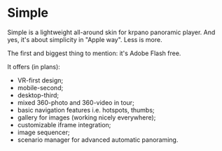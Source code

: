 # Simple

Simple is a lightweight all-around skin for krpano panoramic player.
And yes, it's about simplicity in "Apple way". Less is more.

The first and biggest thing to mention: it's Adobe Flash free.

It offers (in plans):
* VR-first design; 
* mobile-second;
* desktop-third;
* mixed 360-photo and 360-video in tour;
* basic navigation features i.e. hotspots, thumbs;
* gallery for images (working nicely everywhere);
* customizable iframe integration;
* image sequencer;
* scenario manager for advanced automatic panoraming.	
    